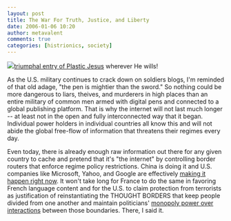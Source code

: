 ```yaml
---
layout: post
title: The War For Truth, Justice, and Liberty
date: 2006-01-06 10:20
author: metavalent
comments: true
categories: [histrionics, society]
---
```

<!--Lead Photo --><a href="https://blog.justanothersoldier.com/?p=68"><img src="https://web.archive.org/web/*/https://awebcamdarkly.com/">triumphal entry of Plastic Jesus</a> wherever He wills!

As the U.S. military continues to crack down on soldiers blogs, I'm reminded of that old adage, "the pen is mightier than the sword."  So nothing could be more dangerous to liars, theives, and murderers in high places than an entire military of common men armed with digital pens and connected to a global publishing platform.  That is why the internet will not last much longer -- at least not in the open and fully interconnected way that it began.  Individual power holders in individual countries all know this and will not abide the global free-flow of information that threatens their regimes every day.

Even today, there is already enough raw information out there for any given country to cache and pretend that it's "the internet" by controlling border routers that enforce regime policy restrictions.  China is doing it and U.S. companies like Microsoft, Yahoo, and Google are effectively <a href="https://arstechnica.com/news.ars/post/20051220-5809.html">making it happen right now</a>.  It won't take long for France to do the same in favoring French language content and for the U.S. to claim protection from terrorists  as justification of reinstantiating the THOUGHT BORDERS that keep people divided from one another and maintain politicians' <a href="https://news.yahoo.com/s/nm/20060106/od_nm/pennies_dc">monopoly power over interactions</a> between those boundaries.  There, I said it.
